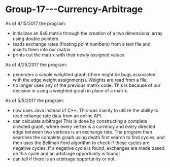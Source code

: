 # Group-17---Currency-Arbitrage
As of 4/15/2017 the program: 
  - initializes an 8x8 matrix through the creation of a two dimensional array using double pointers
  - reads exchange rates (floating point numbers) from a text file and inserts them into our matrix
  - prints out the matrix with their newly assigned values

As of 4/25/2017 the program:
  - generates a simple weighted graph (there might be bugs associated with the edge weight assignments). Weights are read from a file.
  - no longer uses any of the previous matrix code. This is because of our decision in using a weighted graph in place of a matrix.

As of 5/5/2017 the program:
  - now uses Java instead of C++. This was mainly to utilize the ability to read exhange rate data from an online API.
  - can calculate arbitrage! This is done by constructing a complete directed graph, where every vertex is a currency and every directed edge between two vertices is an exchange rate. The program then searches the complete graph using depth first search to find cycles, and then uses the Bellman Ford algorithm to check if these cycles are negative cycles. If a negative cycle is found, exchanges are made based on this cycle and an arbitrage opportunity is found!
  - can tell if there is an arbitrage opportunity or not. 
